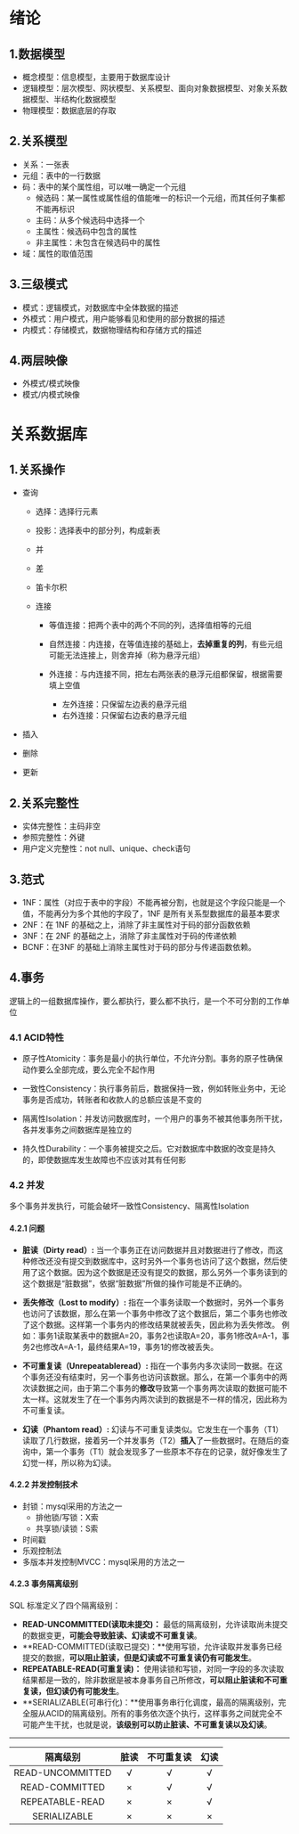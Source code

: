 # 绪论

## 1.数据模型

- 概念模型：信息模型，主要用于数据库设计
- 逻辑模型：层次模型、网状模型、关系模型、面向对象数据模型、对象关系数据模型、半结构化数据模型
- 物理模型：数据底层的存取



## 2.关系模型

- 关系：一张表
- 元组：表中的一行数据
- 码：表中的某个属性组，可以唯一确定一个元组
  - 候选码：某一属性或属性组的值能唯一的标识一个元组，而其任何子集都不能再标识
  - 主码：从多个候选码中选择一个
  - 主属性：候选码中包含的属性
  - 非主属性：未包含在候选码中的属性
- 域：属性的取值范围



## 3.三级模式

- 模式：逻辑模式，对数据库中全体数据的描述
- 外模式：用户模式，用户能够看见和使用的部分数据的描述
- 内模式：存储模式，数据物理结构和存储方式的描述



## 4.两层映像

- 外模式/模式映像
- 模式/内模式映像



# 关系数据库

## 1.关系操作

- 查询

  - 选择：选择行元素

  - 投影：选择表中的部分列，构成新表

  - 并

  - 差

  - 笛卡尔积

  - 连接

    - 等值连接：把两个表中的两个不同的列，选择值相等的元组

    - 自然连接：内连接，在等值连接的基础上，**去掉重复的列**，有些元组可能无法连接上，则舍弃掉（称为悬浮元组）
    - 外连接：与内连接不同，把左右两张表的悬浮元组都保留，根据需要填上空值
      - 左外连接：只保留左边表的悬浮元组
      - 右外连接：只保留右边表的悬浮元组

- 插入

- 删除

- 更新



## 2.关系完整性

- 实体完整性：主码非空
- 参照完整性：外键
- 用户定义完整性：not null、unique、check语句





## 3.范式

- 1NF：属性（对应于表中的字段）不能再被分割，也就是这个字段只能是一个值，不能再分为多个其他的字段了，1NF 是所有关系型数据库的最基本要求
- 2NF：在 1NF 的基础之上，消除了非主属性对于码的部分函数依赖
- 3NF：在 2NF 的基础之上，消除了非主属性对于码的传递依赖
- BCNF：在3NF 的基础上消除主属性对于码的部分与传递函数依赖。



## 4.事务

逻辑上的一组数据库操作，要么都执行，要么都不执行，是一个不可分割的工作单位

### 4.1 ACID特性

- 原子性Atomicity：事务是最小的执行单位，不允许分割。事务的原子性确保动作要么全部完成，要么完全不起作用

- 一致性Consistency：执行事务前后，数据保持一致，例如转账业务中，无论事务是否成功，转账者和收款人的总额应该是不变的

- 隔离性Isolation：并发访问数据库时，一个用户的事务不被其他事务所干扰，各并发事务之间数据库是独立的

- 持久性Durability：一个事务被提交之后。它对数据库中数据的改变是持久的，即使数据库发生故障也不应该对其有任何影



### 4.2 并发

多个事务并发执行，可能会破坏一致性Consistency、隔离性Isolation

#### 4.2.1 问题

- **脏读（Dirty read）:** 当一个事务正在访问数据并且对数据进行了修改，而这种修改还没有提交到数据库中，这时另外一个事务也访问了这个数据，然后使用了这个数据。因为这个数据是还没有提交的数据，那么另外一个事务读到的这个数据是“脏数据”，依据“脏数据”所做的操作可能是不正确的。

- **丢失修改（Lost to modify）:** 指在一个事务读取一个数据时，另外一个事务也访问了该数据，那么在第一个事务中修改了这个数据后，第二个事务也修改了这个数据。这样第一个事务内的修改结果就被丢失，因此称为丢失修改。	例如：事务1读取某表中的数据A=20，事务2也读取A=20，事务1修改A=A-1，事务2也修改A=A-1，最终结果A=19，事务1的修改被丢失。

- **不可重复读（Unrepeatableread）:** 指在一个事务内多次读同一数据。在这个事务还没有结束时，另一个事务也访问该数据。那么，在第一个事务中的两次读数据之间，由于第二个事务的**修改**导致第一个事务两次读取的数据可能不太一样。这就发生了在一个事务内两次读到的数据是不一样的情况，因此称为不可重复读。

- **幻读（Phantom read）:** 幻读与不可重复读类似。它发生在一个事务（T1）读取了几行数据，接着另一个并发事务（T2）**插入**了一些数据时。在随后的查询中，第一个事务（T1）就会发现多了一些原本不存在的记录，就好像发生了幻觉一样，所以称为幻读。



#### 4.2.2 并发控制技术

- 封锁：mysql采用的方法之一
  - 排他锁/写锁：X索
  - 共享锁/读锁：S索
- 时间戳
- 乐观控制法
- 多版本并发控制MVCC：mysql采用的方法之一



#### 4.2.3 事务隔离级别

SQL 标准定义了四个隔离级别：

- **READ-UNCOMMITTED(读取未提交)：** 最低的隔离级别，允许读取尚未提交的数据变更，**可能会导致脏读、幻读或不可重复读**。
- **READ-COMMITTED(读取已提交)：**使用写锁，允许读取并发事务已经提交的数据，**可以阻止脏读，但是幻读或不可重复读仍有可能发生**。
- **REPEATABLE-READ(可重复读)：**  使用读锁和写锁，对同一字段的多次读取结果都是一致的，除非数据是被本身事务自己所修改，**可以阻止脏读和不可重复读，但幻读仍有可能发生**。
- **SERIALIZABLE(可串行化)：**使用事务串行化调度，最高的隔离级别，完全服从ACID的隔离级别。所有的事务依次逐个执行，这样事务之间就完全不可能产生干扰，也就是说，**该级别可以防止脏读、不可重复读以及幻读**。

------

|     隔离级别     | 脏读 | 不可重复读 | 幻读 |
| :--------------: | :--: | :--------: | :--: |
| READ-UNCOMMITTED |  √   |     √      |  √   |
|  READ-COMMITTED  |  ×   |     √      |  √   |
| REPEATABLE-READ  |  ×   |     ×      |  √   |
|   SERIALIZABLE   |  ×   |     ×      |  ×   |